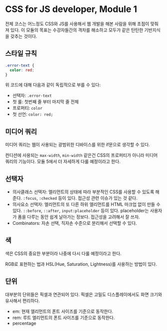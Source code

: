 # CSS for JS developer, Module 1

전체 코스는 어느정도 CSS와 JS를 사용해서 웹 개발을 해본 사람을 위해 초점이 맞춰져 있다.
이 모듈의 목표는 수강자들간의 격차를 해소하고 모두가 같은 탄탄한 기반지식을 갖추는 것이다.

## 스타일 규칙

```css
.error-text {
  color: red;
}
```

위 코드에 대해 다음과 같이 독립적으로 부를 수 있다:

- 선택자: `.error-text`
- 첫 룰: 첫번째 줄 부터 마지막 줄 전체
- 프로퍼티: `color`
- 첫 선언: `color: red;`

## 미디어 쿼리

미디어 쿼리는 웹이 사용되는 광범위한 디바이스를 위한 if문으로 생각할 수 있다.

컨디션에 사용되는 `max-width`, `min-width` 같은건 CSS의 프로퍼티가 아니라 미디어 쿼리의 기능이다.
모듈 5에서 더 자세하게 다룰 예정이라고 한다.

## 선택자

- 의사클래스 선택자: 엘리먼트의 상태에 따라 부분적인 CSS를 사용할 수 있도록 해준다. `:focus`, `:checked` 등이 있다. 접근성 관련 이슈가 있는 것 같다.
- 의사요소 선택자: 엘리먼트의 또 다른 하위 엘리먼트를 HTML 마크업 없이 만들 수 있다. `::before`, `::after`, `input:placeholder` 등이 있다. placeholder는 사용자가 폼을 다루는 동안 쉽게 날아가는 정보다. 접근성을 고려해서 잘 쓰자.
- Combinators: 자손 선택, 직자손 수준으로 분리해서 선택할 수 있다.

## 색

색은 CSS의 중요한 부분이라 나중에 다시 다룰 예정이라고 한다.

RGB로 표현하는 법과 HSL(Hue, Saturation, Lightness)를 사용하는 방법이 있다.

## 단위

대부분의 단위들은 픽셀과 연관되어 있다. 픽셀은 고밀도 디스플레이에서도 화면 크기와 유사해서 편리하다.

- em: 현재 엘리먼트의 폰트 사이즈를 기준으로 동작한다.
- rem: 루트 엘리먼트의 폰트 사이즈를 기준으로 동작한다.
- percentage
